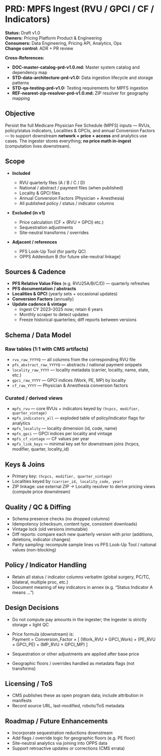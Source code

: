 # PRD: MPFS Ingest (RVU / GPCI / CF / Indicators)

**Status:** Draft v1.0  
**Owners:** Pricing Platform Product & Engineering  
**Consumers:** Data Engineering, Pricing API, Analytics, Ops  
**Change control:** ADR + PR review

**Cross-References:**
- **DOC-master-catalog-prd-v1.0.md:** Master system catalog and dependency map
- **STD-data-architecture-prd-v1.0:** Data ingestion lifecycle and storage patterns
- **STD-qa-testing-prd-v1.0:** Testing requirements for MPFS ingestion
- **REF-nearest-zip-resolver-prd-v1.0.md:** ZIP resolver for geography mapping

## Objective  
Persist the full Medicare Physician Fee Schedule (MPFS) inputs — RVUs, policy/status indicators, Localities & GPCIs, and annual Conversion Factors — to support downstream **network + price + access** and analytics use cases. The ingester stores everything; **no price math in-ingest** (computation lives downstream).

## Scope  
- **Included**  
  - RVU quarterly files (A / B / C / D)  
  - National / abstract / payment files (when published)  
  - Locality & GPCI files  
  - Annual Conversion Factors (Physician + Anesthesia)  
  - All published policy / status / indicator columns  

- **Excluded (in v1)**  
  - Price calculation (CF × (RVU × GPCI) etc.)  
  - Sequestration adjustments  
  - Site-neutral transforms / overrides  

- **Adjacent / references**  
  - PFS Look-Up Tool (for parity QC)  
  - OPPS Addendum B (for future site-neutral linkage)

## Sources & Cadence  
- **PFS Relative Value Files** (e.g. RVU25A/B/C/D) — quarterly refreshes  
- **PFS documentation / abstracts**  
- **Localities & GPCI** (yearly sets + occasional updates)  
- **Conversion Factors** (annually)  
- **Update cadence & vintage**  
  - Ingest CY 2023–2025 now; retain 6 years  
  - Monthly scraper to detect updates  
  - Freeze historical quarterlies; diff reports between versions  

## Schema / Data Model  

### Raw tables (1:1 with CMS artifacts)  
- `rvu_raw_YYYYQ` — all columns from the corresponding RVU file  
- `pfs_abstract_raw_YYYYQ` — abstracts / national payment snippets  
- `locality_raw_YYYY` — locality metadata (carrier, locality, name, state, etc.)  
- `gpci_raw_YYYY` — GPCI indices (Work, PE, MP) by locality  
- `cf_raw_YYYY` — Physician & Anesthesia conversion factors  

### Curated / derived views  
- `mpfs_rvu` — core RVUs + indicators keyed by `(hcpcs, modifier, quarter_vintage)`  
- `mpfs_indicators_all` — exploded table of policy/indicator flags for analytics  
- `mpfs_locality` — locality dimension (id, code, name)  
- `mpfs_gpci` — GPCI indices per locality and vintage  
- `mpfs_cf_vintage` — CF values per year  
- `mpfs_link_keys` — minimal key set for downstream joins (hcpcs, modifier, quarter, locality_id)  

## Keys & Joins  
- Primary key: `(hcpcs, modifier, quarter_vintage)`  
- Localities keyed by `(carrier_id, locality_code, year)`  
- ZIP linkage: use external ZIP → Locality resolver to derive pricing views (compute price downstream)  

## Quality / QC & Diffing  
- Schema presence checks (no dropped columns)  
- Idempotency (checksum, content type, consistent downloads)  
- Vintage lock (old versions immutable)  
- Diff reports: compare each new quarterly version with prior (additions, deletions, indicator changes)  
- Parity sampling: recompute sample lines vs PFS Look-Up Tool / national values (non-blocking)  

## Policy / Indicator Handling  
- Retain all status / indicator columns verbatim (global surgery, PC/TC, bilateral, multiple proc, etc.)  
- Document meaning of key indicators in annex (e.g. “Status Indicator A means …”)  

## Design Decisions  
- Do not compute pay amounts in the ingester; the ingester is strictly storage + light QC  
- Price formula (downstream) is:  
    Payment = Conversion_Factor × [ (Work_RVU × GPCI_Work) + (PE_RVU × GPCI_PE) + (MP_RVU × GPCI_MP) ]

- Sequestration or other adjustments are applied after base price  
- Geographic floors / overrides handled as metadata flags (not transforms)  

## Licensing / ToS  
- CMS publishes these as open program data; include attribution in manifests  
- Record source URL, last-modified, robots/ToS metadata  

## Roadmap / Future Enhancements  
- Incorporate sequestration reductions downstream  
- Add flags / override logic for geographic floors (e.g. PE floor)  
- Site-neutral analytics via joining into OPPS data  
- Support retroactive updates or corrections (CMS errata)  
